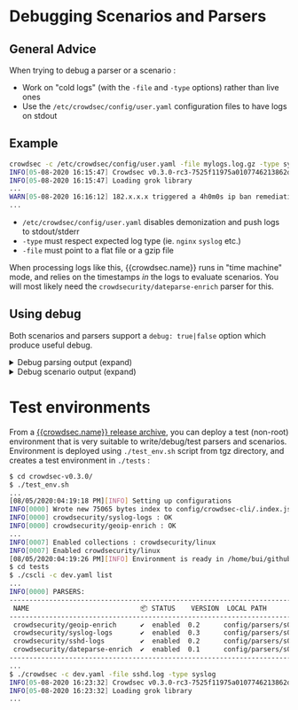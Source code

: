 


# Debugging Scenarios and Parsers

## General Advice

When trying to debug a parser or a scenario :

 - Work on "cold logs" (with the `-file` and `-type` options) rather than live ones
 - Use the `/etc/crowdsec/config/user.yaml` configuration files to have logs on stdout

## Example

```bash
crowdsec -c /etc/crowdsec/config/user.yaml -file mylogs.log.gz -type syslog
INFO[05-08-2020 16:15:47] Crowdsec v0.3.0-rc3-7525f11975a0107746213862dc41c69e00122ac7 
INFO[05-08-2020 16:15:47] Loading grok library                         
...
WARN[05-08-2020 16:16:12] 182.x.x.x triggered a 4h0m0s ip ban remediation for [crowdsecurity/http-probing]  bucket_id=misty-moon event_time="2019-01-01 22:58:32 +0100 CET" scenario=crowdsecurity/http-probing source_ip=182.x.x.x
...
```

 - `/etc/crowdsec/config/user.yaml` disables demonization and push logs to stdout/stderr
 - `-type` must respect expected log type (ie. `nginx` `syslog` etc.)
 - `-file` must point to a flat file or a gzip file

When processing logs like this, {{crowdsec.name}} runs in "time machine" mode, and relies on the timestamps *in* the logs to evaluate scenarios. You will most likely need the `crowdsecurity/dateparse-enrich` parser for this.


## Using debug

Both scenarios and parsers support a `debug: true|false` option which produce useful debug.

<details>
  <summary>Debug parsing output (expand)</summary>
```bash
DEBU[05-08-2020 15:25:36] eval(evt.Parsed.program == 'nginx') = TRUE    id=lively-smoke name=crowdsecurity/nginx-logs stage=s01-parse
DEBU[05-08-2020 15:25:36] eval variables:                               id=lively-smoke name=crowdsecurity/nginx-logs stage=s01-parse
DEBU[05-08-2020 15:25:36]        evt.Parsed.program = 'nginx'           id=lively-smoke name=crowdsecurity/nginx-logs stage=s01-parse
DEBU[05-08-2020 15:25:36] Event entering node                           id=icy-dew name=child-crowdsecurity/nginx-logs stage=s01-parse
DEBU[05-08-2020 15:25:36] + Grok 'NGINXACCESS' returned 10 entries to merge in Parsed  id=icy-dew name=child-crowdsecurity/nginx-logs stage=s01-parse
DEBU[05-08-2020 15:25:36] 	.Parsed['request'] = '/data.php'             id=icy-dew name=child-crowdsecurity/nginx-logs stage=s01-parse
DEBU[05-08-2020 15:25:36] 	.Parsed['http_user_agent'] = 'Mozilla/5.0 (Windows NT 6.1; WOW64; rv:52.0) Gecko/20100101 Firefox/52.0'  id=icy-dew name=child-crowdsecurity/nginx-logs stage=s01-parse
DEBU[05-08-2020 15:25:36] 	.Parsed['http_referer'] = '-'                id=icy-dew name=child-crowdsecurity/nginx-logs stage=s01-parse
DEBU[05-08-2020 15:25:36] 	.Parsed['remote_addr'] = '123.x.x.x'    id=icy-dew name=child-crowdsecurity/nginx-logs stage=s01-parse
DEBU[05-08-2020 15:25:36] 	.Parsed['remote_user'] = '-'                 id=icy-dew name=child-crowdsecurity/nginx-logs stage=s01-parse
DEBU[05-08-2020 15:25:36] 	.Parsed['time_local'] = '01/Jan/2019:01:39:06 +0100'  id=icy-dew name=child-crowdsecurity/nginx-logs stage=s01-parse
DEBU[05-08-2020 15:25:36] 	.Parsed['method'] = 'POST'                   id=icy-dew name=child-crowdsecurity/nginx-logs stage=s01-parse
DEBU[05-08-2020 15:25:36] 	.Parsed['body_bytes_sent'] = '162'           id=icy-dew name=child-crowdsecurity/nginx-logs stage=s01-parse
DEBU[05-08-2020 15:25:36] 	.Parsed['http_version'] = '1.1'              id=icy-dew name=child-crowdsecurity/nginx-logs stage=s01-parse
DEBU[05-08-2020 15:25:36] 	.Parsed['status'] = '404'                    id=icy-dew name=child-crowdsecurity/nginx-logs stage=s01-parse
DEBU[05-08-2020 15:25:36] .Meta[log_type] = 'http_access-log'           id=icy-dew name=child-crowdsecurity/nginx-logs stage=s01-parse
DEBU[05-08-2020 15:25:36] evt.StrTime = '01/Jan/2019:01:39:06 +0100'    id=icy-dew name=child-crowdsecurity/nginx-logs stage=s01-parse
DEBU[05-08-2020 15:25:36] Event leaving node : ok                       id=icy-dew name=child-crowdsecurity/nginx-logs stage=s01-parse
DEBU[05-08-2020 15:25:36] child is success, OnSuccess=next_stage, skip  id=lively-smoke name=crowdsecurity/nginx-logs stage=s01-parse
```
</details>


<details>
  <summary>Debug scenario output (expand)</summary>
```bash
DEBU[05-08-2020 16:02:26] eval(evt.Meta.service == 'http' && evt.Meta.http_status in ['404', '403', '400'] && evt.Parsed.static_ressource == 'false') = TRUE  cfg=black-wave file=config/scenarios/http-probing.yaml name=crowdsecurity/http-probing
DEBU[05-08-2020 16:02:26] eval variables:                               cfg=black-wave file=config/scenarios/http-probing.yaml name=crowdsecurity/http-probing
DEBU[05-08-2020 16:02:26]        evt.Meta.service = 'http'              cfg=black-wave file=config/scenarios/http-probing.yaml name=crowdsecurity/http-probing
DEBU[05-08-2020 16:02:26]        evt.Meta.http_status = '404'           cfg=black-wave file=config/scenarios/http-probing.yaml name=crowdsecurity/http-probing
DEBU[05-08-2020 16:02:26]        evt.Parsed.static_ressource = 'false'  cfg=black-wave file=config/scenarios/http-probing.yaml name=crowdsecurity/http-probing
```
</details>


# Test environments

From a [{{crowdsec.name}} release archive]({{crowdsec.download_url}}), you can deploy a test (non-root) environment that is very suitable to write/debug/test parsers and scenarios. Environment is deployed using `./test_env.sh` script from tgz directory, and creates a test environment in `./tests` :

```bash
$ cd crowdsec-v0.3.0/
$ ./test_env.sh 
...
[08/05/2020:04:19:18 PM][INFO] Setting up configurations
INFO[0000] Wrote new 75065 bytes index to config/crowdsec-cli/.index.json 
INFO[0000] crowdsecurity/syslog-logs : OK               
INFO[0000] crowdsecurity/geoip-enrich : OK              
...
INFO[0007] Enabled collections : crowdsecurity/linux    
INFO[0007] Enabled crowdsecurity/linux                  
[08/05/2020:04:19:26 PM][INFO] Environment is ready in /home/bui/github/crowdsec/crowdsec/crowdsec-v0.3.0/tests
$ cd tests 
$ ./cscli -c dev.yaml list 
...
INFO[0000] PARSERS:                                     
-------------------------------------------------------------------------------------------------------
 NAME                            📦 STATUS    VERSION  LOCAL PATH                                      
-------------------------------------------------------------------------------------------------------
 crowdsecurity/geoip-enrich      ✔️  enabled  0.2      config/parsers/s02-enrich/geoip-enrich.yaml     
 crowdsecurity/syslog-logs       ✔️  enabled  0.3      config/parsers/s00-raw/syslog-logs.yaml         
 crowdsecurity/sshd-logs         ✔️  enabled  0.2      config/parsers/s01-parse/sshd-logs.yaml         
 crowdsecurity/dateparse-enrich  ✔️  enabled  0.1      config/parsers/s02-enrich/dateparse-enrich.yaml 
-------------------------------------------------------------------------------------------------------
...
$ ./crowdsec -c dev.yaml -file sshd.log -type syslog
INFO[05-08-2020 16:23:32] Crowdsec v0.3.0-rc3-7525f11975a0107746213862dc41c69e00122ac7 
INFO[05-08-2020 16:23:32] Loading grok library                         
...
```



